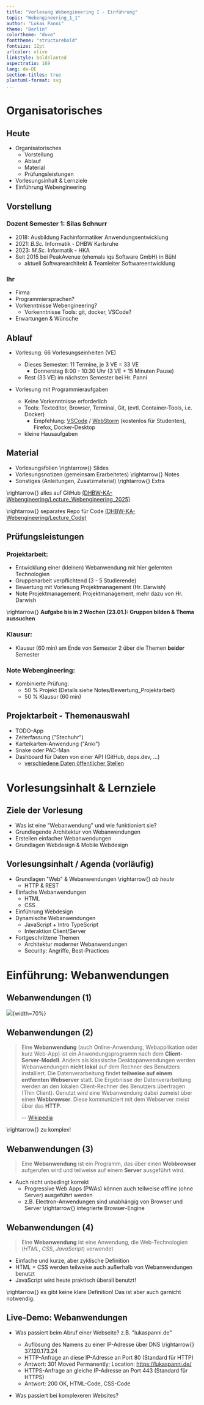 ```yaml
---
title: "Vorlesung Webengineering I - Einführung"
topic: "Webengineering_1_1"
author: "Lukas Panni"
theme: "Berlin"
colortheme: "dove"
fonttheme: "structurebold"
fontsize: 12pt
urlcolor: olive
linkstyle: boldslanted
aspectratio: 169
lang: de-DE
section-titles: true
plantuml-format: svg
...
```


# Organisatorisches

## Heute

- Organisatorisches
  - Vorstellung
  - Ablauf
  - Material
  - Prüfungsleistungen
- Vorlesungsinhalt & Lernziele
- Einführung Webengineering

## Vorstellung

### Dozent Semester 1: Silas Schnurr

- 2018: Ausbildung Fachinformatiker Anwendungsentwicklung
- 2021: _B.Sc._ Informatik - DHBW Karlsruhe
- 2023: _M.Sc._ Informatik - HKA
- Seit 2015 bei PeakAvenue (ehemals iqs Software GmbH) in Bühl
  - aktuell Softwarearchitekt & Teamleiter Softwareentwicklung

### Ihr

- Firma
- Programmiersprachen?
- Vorkenntnisse Webengineering?
  - Vorkenntnisse Tools: git, docker, VSCode?
- Erwartungen & Wünsche

## Ablauf

- Vorlesung: 66 Vorlesungseinheiten (VE)

  - Dieses Semester: 11 Termine, je 3 VE = 33 VE
    - Donnerstag 8:00 - 10:30 Uhr (3 VE + 15 Minuten Pause)
  - Rest (33 VE) im nächsten Semester bei Hr. Panni

- Vorlesung mit Programmieraufgaben
  - Keine Vorkenntnisse erforderlich
  - Tools: Texteditor, Browser, Terminal, Git, (evtl. Container-Tools, i.e. Docker)
    - Empfehlung: [VSCode](https://code.visualstudio.com/) / [WebStorm](https://www.jetbrains.com/de-de/webstorm/) (kostenlos für Studenten), Firefox, Docker-Desktop
  - kleine Hausaufgaben

## Material

- Vorlesungsfolien \rightarrow{} Slides
- Vorlesungsnotizen (gemeinsam Erarbeitetes) \rightarrow{} Notes
- Sonstiges (Anleitungen, Zusatzmaterial) \rightarrow{} Extra

\rightarrow{} alles auf GitHub [(DHBW-KA-Webengineering/Lecture_Webengineering_2025)](https://github.com/DHBW-KA-Webengineering/Lecture_Webengineering)

\rightarrow{} separates Repo für Code [(DHBW-KA-Webengineering/Lecture_Code)](https://github.com/DHBW-KA-Webengineering/Lecture_Code)

## Prüfungsleistungen

### Projektarbeit:

- Entwicklung einer (kleinen) Webanwendung mit hier gelernten Technologien
- Gruppenarbeit verpflichtend (3 - 5 Studierende)
- Bewertung mit Vorlesung Projektmanagement (Hr. Darwish)
- Note Projektmanagement: Projektmanagement, mehr dazu von Hr. Darwish

\rightarrow{} **Aufgabe bis in 2 Wochen (23.01.): Gruppen bilden & Thema aussuchen**

### Klausur:

- Klausur (60 min) am Ende von Semester 2 über die Themen **beider** Semester

### Note Webengineering:

- Kombinierte Prüfung:
  - 50 % Projekt (Details siehe Notes/Bewertung_Projektarbeit)
  - 50 % Klausur (60 min)

## Projektarbeit - Themenauswahl

- TODO-App
- Zeiterfassung ("Stechuhr")
- Karteikarten-Anwendung ("Anki")
- Snake oder PAC-Man
- Dashboard für Daten von einer API (GitHub, deps.dev, ...)
  - [verschiedene Daten öffentlicher Stellen](https://github.com/bundesAPI)

# Vorlesungsinhalt & Lernziele

## Ziele der Vorlesung

- Was ist eine "Webanwendung" und wie funktioniert sie?
- Grundlegende Architektur von Webanwendungen
- Erstellen einfacher Webanwendungen
- Grundlagen Webdesign & Mobile Webdesign

## Vorlesungsinhalt / Agenda (vorläufig)

- Grundlagen "Web" & Webanwendungen \rightarrow{} _ab heute_
  - HTTP & REST
- Einfache Webanwendungen
  - HTML
  - CSS
- Einführung Webdesign
- Dynamische Webanwendungen
  - JavaScript + Intro TypeScript
  - Interaktion Client/Server
- Fortgeschrittene Themen
  - Architektur moderner Webanwendungen
  - Security: Angriffe, Best-Practices

# Einführung: Webanwendungen

## Webanwendungen (1)

![](./media/Example_Webapplications.png){width=70%}

## Webanwendungen (2)

> Eine **Webanwendung** (auch Online-Anwendung, Webapplikation oder kurz Web-App) ist ein Anwendungsprogramm nach dem **Client-Server-Modell**. Anders als klassische Desktopanwendungen werden Webanwendungen **nicht lokal** auf dem Rechner des Benutzers installiert. Die Datenverarbeitung findet **teilweise auf einem entfernten Webserver** statt. Die Ergebnisse der Datenverarbeitung werden an den lokalen Client-Rechner des Benutzers übertragen (Thin Client). Genutzt wird eine Webanwendung dabei zumeist über einen **Webbrowser**. Diese kommuniziert mit dem Webserver meist über das **HTTP**.
>
> -- [Wikipedia](https://de.wikipedia.org/wiki/Webanwendung)

\rightarrow{} zu komplex!

## Webanwendungen (3)

> Eine **Webanwendung** ist ein Programm, das über einen **Webbrowser** aufgerufen wird und teilweise auf einem **Server** ausgeführt wird.

- Auch nicht unbedingt korrekt
  - Progressive Web Apps (PWAs) können auch teilweise offline (ohne Server) ausgeführt werden
  - z.B. Electron-Anwendungen sind unabhängig von Browser und Server \rightarrow{} integrierte Browser-Engine

## Webanwendungen (4)

> Eine **Webanwendung** ist eine Anwendung, die Web-Technologien (_HTML_, _CSS_, _JavaScript_) verwendet

- Einfache und kurze, aber zyklische Definition
- HTML + CSS werden teilweise auch außerhalb von Webanwendungen benutzt
- JavaScript wird heute praktisch überall benutzt!

\rightarrow{} es gibt keine klare Definition! Das ist aber auch garnicht notwendig.

## Live-Demo: Webanwendungen

- Was passiert beim Abruf einer Webseite? z.B. "lukaspanni.de"

  - Auflösung des Namens zu einer IP-Adresse über DNS \rightarrow{} 37.120.173.24
  - HTTP-Anfrage an diese IP-Adresse an Port 80 (Standard für HTTP)
  - Antwort: 301 Moved Permanently; Location: https://lukaspanni.de/
  - HTTPS-Anfrage an gleiche IP-Adresse an Port 443 (Standard für HTTPS)
  - Antwort: 200 OK, HTML-Code, CSS-Code

- Was passiert bei komplexeren Websites?
